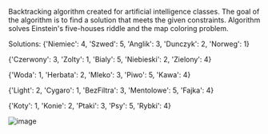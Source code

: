 Backtracking algorithm created for artificial intelligence classes. The goal of the algorithm is to find a solution that meets the given constraints. Algorithm solves Einstein's five-houses riddle and the map coloring problem.

Solutions:
{'Niemiec': 4, 'Szwed': 5, 'Anglik': 3, 'Dunczyk': 2, 'Norweg': 1}

{'Czerwony': 3, 'Zolty': 1, 'Bialy': 5, 'Niebieski': 2, 'Zielony': 4}

{'Woda': 1, 'Herbata': 2, 'Mleko': 3, 'Piwo': 5, 'Kawa': 4}

{'Light': 2, 'Cygaro': 1, 'BezFiltra': 3, 'Mentolowe': 5, 'Fajka': 4}

{'Koty': 1, 'Konie': 2, 'Ptaki': 3, 'Psy': 5, 'Rybki': 4}



![image](https://user-images.githubusercontent.com/34076918/119970409-f83f1d80-bfaf-11eb-819d-32aee2fc24ee.png)


